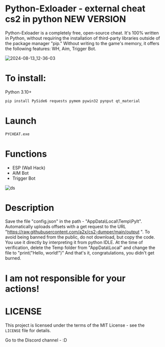 # Python-Exloader - external cheat cs2 in python NEW VERSION

Python-Exloader is a completely free, open-source cheat. It's 100% written in Python, without requiring the installation of third-party libraries outside of the package manager "pip." Without writing to the game's memory, it offers the following features: WH, Aim, Trigger Bot.

![2024-08-13_12-36-03](https://github.com/user-attachments/assets/580fa55b-0c7d-45bb-ba36-c0ae01d0b9b9)

# To install:

Python 3.10+
```sh
pip install PySide6 requests pymem pywin32 pynput qt_material
```

# Launch
```sh
PYCHEAT.exe
```

# Functions
- ESP (Wall Hack)
- AIM Bot
- Trigger Bot

![ds](https://github.com/user-attachments/assets/c8260a66-90bf-4cf9-87a7-0f3102f1cc89)

# Description
Save the file "config.json" in the path - "AppData\Local\Temp\PyIt". Automatically uploads offsets with a get request to the URL "https://raw.githubusercontent.com/a2x/cs2-dumper/main/output ". To avoid being banned from the public, do not download, but copy the code. You use it directly by interpreting it from python IDLE. At the time of verification, delete the Temp folder from "AppData\Local" and change the file to "print("Hello, world!")" And that's it, congratulations, you didn't get burned.

# I am not responsible for your actions!

# LICENSE
This project is licensed under the terms of the MIT License - see the `LICENSE` file for details.

Go to the Discord channel - 
:D
